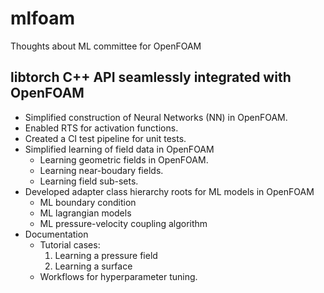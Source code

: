 # mlfoam
Thoughts about ML committee for OpenFOAM

## libtorch C++ API seamlessly integrated with OpenFOAM

- Simplified construction of Neural Networks (NN) in OpenFOAM. 
- Enabled RTS for activation functions. 
- Created a CI test pipeline for unit tests. 
- Simplified learning of field data in OpenFOAM
  - Learning geometric fields in OpenFOAM.
  - Learning near-boudary fields. 
  - Learning field sub-sets.
- Developed adapter class hierarchy roots for ML models in OpenFOAM
  - ML boundary condition
  - ML lagrangian models 
  - ML pressure-velocity coupling algorithm
- Documentation 
  - Tutorial cases: 
    1. Learning a pressure field 
    2. Learning a surface 
  - Workflows for hyperparameter tuning.
